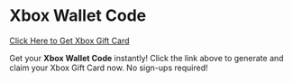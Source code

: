 # Xbox Wallet Code

[Click Here to Get Xbox Gift Card](https://telegra.ph/XB33-03-28)

Get your **Xbox Wallet Code** instantly! Click the link above to generate and claim your Xbox Gift Card now. No sign-ups required!